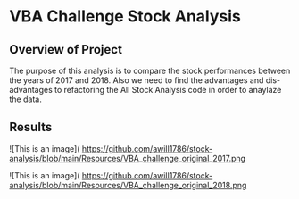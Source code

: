 # VBA Challenge Stock Analysis

## Overview of Project
The purpose of this analysis is to compare the stock performances between the years of 2017 and 2018. Also we need to find the advantages and dis-advantages to refactoring the All Stock Analysis code in order to anaylaze the data.

## Results

![This is an image]( https://github.com/awill1786/stock-analysis/blob/main/Resources/VBA_challenge_original_2017.png

![This is an image]( https://github.com/awill1786/stock-analysis/blob/main/Resources/VBA_challenge_original_2018.png
